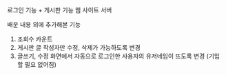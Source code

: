 로그인 기능 + 게시판 기능 웹 사이트 서버

배운 내용 외에 추가해본 기능 
1. 조회수 카운트
2. 게시판 글 작성자만 수정, 삭제가 가능하도록 변경
3. 글쓰기, 수정 화면에서 자동으로 로그인한 사용자의 유저네임이 뜨도록 변경 (기입할 필요 없어짐)